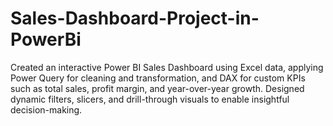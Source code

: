 # Sales-Dashboard-Project-in-PowerBi
Created an interactive Power BI Sales Dashboard using Excel data, applying Power Query for cleaning and transformation, and DAX for custom KPIs such as total sales, profit margin, and year-over-year growth.  Designed dynamic filters, slicers, and drill-through visuals to enable insightful decision-making.
